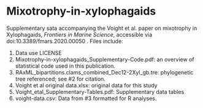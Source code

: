# Mixotrophy-in-xylophagaids
Supplementary sata accompanying the Voight et al. paper on mixotrophy in Xylophagaids, <i>Frontiers in Marine Science</i>, accessible via doi:10.3389/fmars.2020.00050 . Files include:

1. Data use LICENSE
2. Mixotrophy-in-xylophagaids_Supplementary-Code.pdf: an overview of statistical code used in this publication.
3. RAxML_bipartitions.clams_combined_Dec12-2Xyl_gb.tre: phylogenetic tree referenced; see #2 for citation.
3. Voight et al original data.xlsx: original data for this study
4. Voight_etal_Supplementary-Tables.pdf: Supplementary data tables
5. voight-data.csv: Data from #3 formatted for R analyses.
